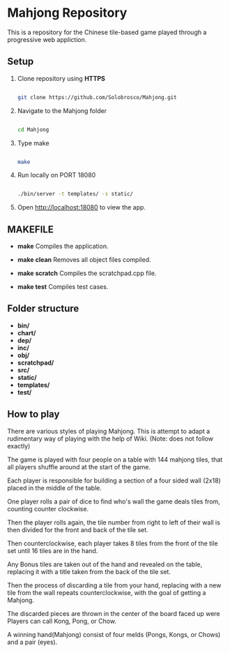 # Mahjong Repository

  

This is a repository for the Chinese tile-based game played through a progressive web appliction.

## Setup
1. Clone repository using **HTTPS**
	```sh

	git clone https://github.com/Solobrosco/Mahjong.git

	```
2. Navigate to the Mahjong folder
	```sh

	cd Mahjong

	```
3.  Type make
	 ```sh

	make

	```
4. Run locally on PORT 18080
 	 ```sh

	./bin/server -t templates/ -s static/ 

	```
5.  Open [http://localhost:18080](http://localhost:18080/) to view the app.

## MAKEFILE


- **make** Compiles the application.

-  **make clean** Removes all object files compiled.

-  **make scratch** Compiles the scratchpad.cpp file.

-  **make test** Compiles test cases.

  

## Folder structure
- **bin/** 
- **chart/** 
- **dep/** 
- **inc/** 
- **obj/** 
- **scratchpad/** 
- **src/** 
- **static/** 
- **templates/** 
- **test/** 

  

## How to play

  

There are various styles of playing Mahjong. This is attempt to adapt a rudimentary way of playing with the help of Wiki. (Note: does not follow exactly)

The game is played with four people on a table with 144 mahjong tiles, that all players shuffle around at the start of the game.

Each player is responsible for building a section of a four sided wall (2x18) placed in the middle of the table.

One player rolls a pair of dice to find who's wall the game deals tiles from, counting counter clockwise.

Then the player rolls again, the tile number from right to left of their wall is then divided for the front and back of the tile set.

Then counterclockwise, each player takes 8 tiles from the front of the tile set until 16 tiles are in the hand.

Any Bonus tiles are taken out of the hand and revealed on the table, replacing it with a title taken from the back of the tile set.

Then the process of discarding a tile from your hand, replacing with a new tile from the wall repeats counterclockwise, with the goal of getting a Mahjong.

The discarded pieces are thrown in the center of the board faced up were Players can call Kong, Pong, or Chow.

A winning hand(Mahjong) consist of four melds (Pongs, Kongs, or Chows) and a pair (eyes).